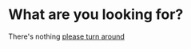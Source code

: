 # What are you looking for?

There's nothing [please turn around](https://mu-mega-bots.github.io/error/)
